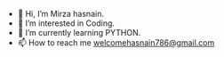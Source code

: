 - 👋 Hi, I’m Mirza hasnain.
- 👀 I’m interested in Coding.
- 🌱 I’m currently learning PYTHON.
- 📫 How to reach me welcomehasnain786@gmail.com

<!---
imhasnain/imhasnain is a ✨ special ✨ repository because its `README.md` (this file) appears on your GitHub profile.
You can click the Preview link to take a look at your changes.
--->
